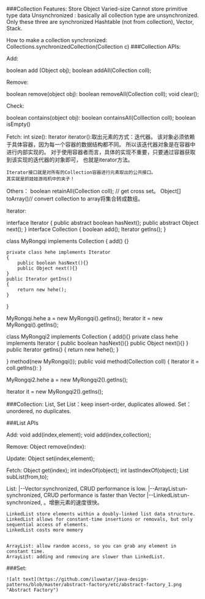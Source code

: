 
###Collection Features:
Store Object
Varied-size
Cannot store primitive type data
Unsynchronized : basically all collection type are unsynchronized. Only these three are synchronized Hashtable (not from
collection), Vector, Stack.

How to make a collection synchronized: Collections.synchronizedCollection(Collection<T> c)
###Collection APIs:

Add:

boolean add (Object obj);
boolean addAll(Collection coll);

Remove:

boolean remove(object obj):
boolean removeAll(Collection coll);
void clear();


Check:

boolean contains(object obj):
boolean containsAll(Colllection coll);
boolean isEmpty()

Fetch:
    int size():
	Iterator iterator():取出元素的方式：迭代器。
	该对象必须依赖于具体容器，因为每一个容器的数据结构都不同。
	所以该迭代器对象是在容器中进行内部实现的。
	对于使用容器者而言，具体的实现不重要，只要通过容器获取到该实现的迭代器的对象即可，
	也就是iterator方法。
	
	Iterator接口就是对所有的Collection容器进行元素取出的公共接口。
	其实就是抓娃娃游戏机中的夹子！
	
	
Others：
	boolean retainAll(Collection coll); // get cross set。
	Object[] toArray()// convert collection to array将集合转成数组。 
	
Iterator:

interface Iterator
{
	public abstract boolean hasNext();
	public abstract Object next();
}
interface Collection
{
	boolean add();
	Iterator getIns();
}

class MyRongqi implements Collection
{
	add()
	{}
	
	private class hehe implements Iterator
	{
		public boolean hasNext(){}
		public Object next(){}
	}
	public Iterator getIns()
	{
		return new hehe();
	}
	
}

 MyRongqi.hehe a = new MyRongqi().getIns();
Iterator it = new MyRongqi().getIns();

class MyRongqi2  implements Collection
{
	add(){}
	private class hehe implements Iterator
	{
		public boolean hasNext(){}
		public Object next(){}
	}
	public Iterator getIns()
	{
		return new hehe();
	}
	
}
method(new MyRongqi());
public void method(Collection coll)
{
	Iterator it = coll.getIns():
}

 MyRongqi2.hehe a = new MyRongqi2().getIns();
 
 Iterator it = new MyRongqi2().getIns();



###Collection: List, Set
    List：keep insert-order, duplicates allowed. 
	Set：unordered, no duplicates.
	
###List APIs
	
Add:
	void add(index,element);
	void add(index,collection);


Remove:
	Object remove(index):


Update:
	Object set(index,element);
	
Fetch:
	Object get(index);
	int indexOf(object);
	int lastIndexOf(object);
	List subList(from,to);


List:
	|--Vector:synchronized, CRUD performance is low.
	|--ArrayList:un-synchronized, CRUD performance is faster than Vector
	|--LinkedList:un-synchronized, 。增删元素的速度很快。
	
	
	LinkedList store elements within a doubly-linked list data structure. 
	LinkedList allows for constant-time insertions or removals, but only sequential access of elements. 
	LinkedList costs more memory
    
    
    ArrayList: allow random access, so you can grab any element in constant time. 
    ArrayList: adding and removing are slower than LinkedList. 
    
    
    
###Set:
    
    
    ![alt text](https://github.com/iluwatar/java-design-patterns/blob/master/abstract-factory/etc/abstract-factory_1.png "Abstract Factory")
